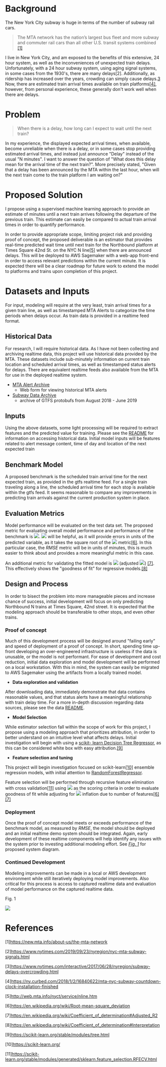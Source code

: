 # Background

The New York City subway is huge in terms of the number of subway rail cars.

>The MTA network has the nation’s largest bus fleet and more subway and commuter rail cars than all other U.S. transit systems combined [[1]](#footnote_1)

I live in New York City, and am exposed to the benefits of this extensive, 24 hour system, as well as the inconveniences of unexpected train delays.
Unfortunately, with a 24 hour subway system, using aging signal systems, in some cases from the 1930's, there are many delays[2]. Additionally, as ridership has increased over the years, crowding can simply cause delays.[3](#footnote_3) Now, there are estimated train arrival times available on train platforms[[4]](#footnote_4), however, from personal experience, these generally don't work well when there are delays.

# Problem

>When there is a delay, how long can I expect to wait until the next train?

In my experience, the displayed expected arrival times, when available, become unreliable when there is a delay, or in some cases stop providing estimated arrival times, and instead just announce "Delay" instead of the usual "N minutes".  I want to answer the question of "What does this delay mean for the arrival time of the next train?".  More precisely stated, "Given that a delay has been announced by the MTA within the last hour, when will the next train come to the train platform I am waiting on?"


# Proposed Solution

I propose using a supervised machine learning approach to provide an estimate of minutes until a next train arrives following the departure of the previous train.  This estimate can easily be compared to actual train arrival times in order to quantify performance.

In order to provide appropriate scope, limiting project risk and providing proof of concept, the proposed deliverable is an estimator that provides real-time predicted wait time until next train for the Northbound platform at Times Square 42nd St. on the NYC N line[[5]](#footnote_5) when there are announced delays.  This will be deployed to AWS Sagemaker with a web-app front-end in order to access relevant predictions within the current minute.  It is expected there will be a clear roadmap for future work to extend the model to platforms and trains upon completion of this project.


# Datasets and Inputs

For input, modeling will require at the very least, train arrival times for a given train line, as well as timestamped MTA Alerts to categorize the time periods when delays occur.  As train data is provided in a realtime feed format.

## Historical Data
For research, I will require historical data.  As I have not been collecting and archiving realtime data, this project will use historical data provided by the MTA.  These datasets include sub-minutely information on current train location and scheduled arrival times, as well as timestamped status alerts for delays.  There are equivalent realtime feeds also available from the MTA for use in the deployed realtime system.

- [MTA Alert Archive](https://m.mymtaalerts.com/archive)
    - Web form for viewing historical MTA alerts
- [Subway Data Archive](http://web.mta.info/developers/data/archives.html)
    - archive of GTFS protobufs from August 2018 - June 2019

## Inputs
Using the above datasets, some light processing will be required to extract features and the predicted value for training.  Please see the [README](README.md) for information on accessing historical data.  Initial model inputs will be features related to alert message content, time of day and location of the next expected train


## Benchmark Model

A proposed benchmark is the scheduled train arrival time for the next expected train, as provided in the gtfs realtime feed.  For a single train traveling along a line, the scheduled arrival time for each stop is available within the gtfs feed.  It seems reasonable to compare any improvements in predicting train arrivals against the current production system in place.


## Evaluation Metrics
 
Model performance will be evaluated on the test data set.  The proposed metric for evaluating overall model performance and performance of the benchmark is <img src="https://render.githubusercontent.com/render/math?math=RMSE">.  <img src="https://render.githubusercontent.com/render/math?math=RMSE"> will be helpful, as it will provide errors in units of the predicted variable, as it takes the square root of the <img src="https://render.githubusercontent.com/render/math?math=MSE"> metric[[6]](#footnote_6).  In this particular case, the $RMSE$ metric will be in units of minutes, this is much easier to think about and provides a more meaningful metric in this case.

An additional metric for validating the fitted model is <img src="https://render.githubusercontent.com/render/math?math=R_{adj}^{2}"> (adjusted <img src="https://render.githubusercontent.com/render/math?math=R^{2}">)  [[7]](#footnote_7).  This effectively shows the "goodness of fit" for regressive models.[[8]](#footnote_8)

## Design and Process

In order to bisect the problem into more manageable pieces and increase chance of success, initial development will focus on only predicting Northbound N trains at Times Square, 42nd street.  It is expected that the modeling approach should be transferable to other stops, and even other trains.

### Proof of concept
Much of this development process will be designed around "failing early" and speed of deployment of a proof of concept.  In short, spending time up-front developing an over-engineered infrastructure is useless if the data is unusable, or the model is not performant.  For ease of development and cost reduction, initial data exploration and model development will be performed on a local workstation.  With this in mind, the system can easily be migrated to AWS Sagemaker using the artifacts from a locally trained model.

- **Data exploration and validation**

After downloading data, immediately demonstrate that data contains reasonable values, and that status alerts have a meaningful relationship with train delay time.
For a more in-depth discussion regarding data sources, please see the data [README](#docs/Data_README.md).

- **Model Selection**

While estimator selection fall within the scope of work for this project, I propose using a modeling approach that prioritizes attribution, in order to better understand on an intuitive level what affects delays.  Initial investigation will begin with using a [scikit- learn Decision Tree Regressor](https://scikit-learn.org/stable/modules/tree.html#regression), as this can be considered white box with easy attribution.[[9]](#footnote_9)

- **Feature selection and tuning**

This project will begin investigation focused on scikit-learn[[10]](#footnote_10) ensemble regression models, with initial attention to [RandomForestRegressor](https://scikit-learn.org/stable/modules/generated/sklearn.ensemble.RandomForestRegressor.html).

Feature selection will be performed through recursive feature elimination with cross validation[[11]](#footnote_11) using <img src="https://render.githubusercontent.com/render/math?math=R^{2}"> as the scoring criteria in order to evaluate goodness of fit while adjusting for <img src="https://render.githubusercontent.com/render/math?math=R^{2}"> inflation due to number of features[[6]]($footnote_6)[[7]](#footnote_7)


### Deployment
Once the proof of concept model meets or exceeds performance of the benchmark model, as measured by $RMSE$, the model should be deployed and an initial realtime demo system should be integrated.  Again, early development of these realtime components will help identify any issues with the system prior to investing additional modeling effort. See [*Fig. 1*](#fig_1) for proposed system diagram.

### Continued Development

Modeling improvements can be made in a local or AWS development environment while still iteratively deploying model improvements.  Also critical for this process is access to captured realtime data and evaluation of model performance on the captured realtime data.



<p>Fig. 1</p>
<img src="docs/files/Proposed System.bmp">

# References
[1]<a id="footnote_1">https://new.mta.info/about-us/the-mta-network</a>

[2]<a id="footnote_2">https://www.nytimes.com/2019/09/23/nyregion/nyc-mta-subway-signals.html</a>

[3]<a id="footnote_3">https://www.nytimes.com/interactive/2017/06/28/nyregion/subway-delays-overcrowding.html </a>

[4]<a id="footnote_4">https://ny.curbed.com/2018/1/2/16840622/mta-nyc-subway-countdown-clock-installation-finished</a>

[5]<a id="footnote_5">http://web.mta.info/nyct/service/nline.htm</a>

[6]<a id="footnote_6">https://en.wikipedia.org/wiki/Root-mean-square_deviation</a>

[7]<a id="footnote_7">https://en.wikipedia.org/wiki/Coefficient_of_determination#Adjusted_R2</a>

[8]<a id="footnote_8">https://en.wikipedia.org/wiki/Coefficient_of_determination#Interpretation</a>

[9]<a id="footnote_9">https://scikit-learn.org/stable/modules/tree.html </a>

[10]<a id="footnote_10">https://scikit-learn.org/</a>

[11]<a id="footnote_11">https://scikit-learn.org/stable/modules/generated/sklearn.feature_selection.RFECV.html</a>
